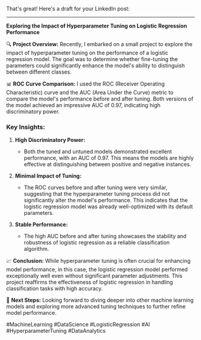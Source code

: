 That's great! Here's a draft for your LinkedIn post:

---

**Exploring the Impact of Hyperparameter Tuning on Logistic Regression Performance**

🔍 **Project Overview:**
Recently, I embarked on a small project to explore the impact of hyperparameter tuning on the performance of a logistic regression model. The goal was to determine whether fine-tuning the parameters could significantly enhance the model's ability to distinguish between different classes.

📊 **ROC Curve Comparison:**
I used the ROC (Receiver Operating Characteristic) curve and the AUC (Area Under the Curve) metric to compare the model's performance before and after tuning. Both versions of the model achieved an impressive AUC of 0.97, indicating high discriminatory power.

### Key Insights:
1. **High Discriminatory Power:**
   - Both the tuned and untuned models demonstrated excellent performance, with an AUC of 0.97. This means the models are highly effective at distinguishing between positive and negative instances.

2. **Minimal Impact of Tuning:**
   - The ROC curves before and after tuning were very similar, suggesting that the hyperparameter tuning process did not significantly alter the model's performance. This indicates that the logistic regression model was already well-optimized with its default parameters.

3. **Stable Performance:**
   - The high AUC before and after tuning showcases the stability and robustness of logistic regression as a reliable classification algorithm.

📈 **Conclusion:**
While hyperparameter tuning is often crucial for enhancing model performance, in this case, the logistic regression model performed exceptionally well even without significant parameter adjustments. This project reaffirms the effectiveness of logistic regression in handling classification tasks with high accuracy.

🔗 **Next Steps:**
Looking forward to diving deeper into other machine learning models and exploring more advanced tuning techniques to further refine model performance.

#MachineLearning #DataScience #LogisticRegression #AI #HyperparameterTuning #DataAnalytics
